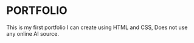 # PORTFOLIO
This is my first portfolio I can create using HTML and CSS, Does not use any online AI source.
